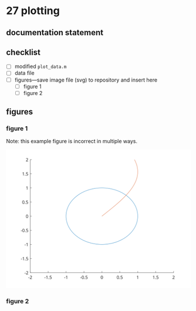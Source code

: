 # 27 plotting

## documentation statement

## checklist

- [ ] modified `plot_data.m`
- [ ] data file
- [ ] figures—save image file (svg) to repository and insert here
  - [ ] figure 1
  - [ ] figure 2

## figures

### figure 1

Note: this example figure is incorrect in multiple ways. 

![](sample_figure.svg)

### figure 2
